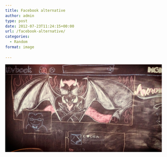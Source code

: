 ```yaml
---
title: Facebook alternative
author: admin
type: post
date: 2012-07-23T11:24:15+00:00
url: /facebook-alternative/
categories:
  - Random
format: image

---
```

![Better Facebook](/images/2016/09/slavsbook.jpg)

 [1]: /images/2016/09/slavsbook.jpg